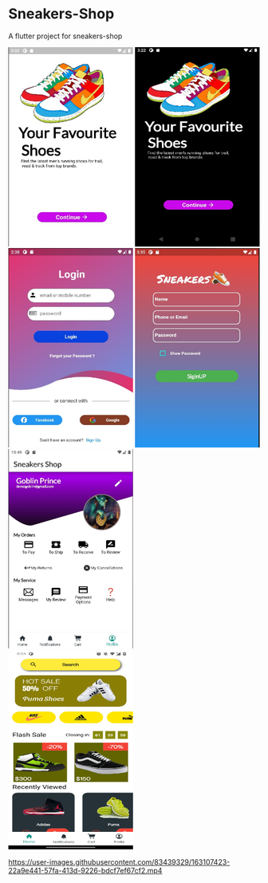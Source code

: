 # Sneakers-Shop

A flutter project for sneakers-shop

<div align="left">
 <img src="https://github.com/PrabeshPP/Sneakers-Shop/blob/master1.1/sneakers/screenshot/sc1.jpg" width="250" height="400">  <img src="https://github.com/PrabeshPP/Sneakers-Shop/blob/master1.1/sneakers/screenshot/sc2.jpg" width="250" height="400">
</div>

<div align="left">
 <img src="https://github.com/PrabeshPP/Sneakers-Shop/blob/master1.1/sneakers/screenshot/login_sc1.jpg" width="250" height="400">  
 <img src="https://github.com/PrabeshPP/Sneakers-Shop/blob/master1.1/sneakers/screenshot/siginup.jpg" width="250" height="400">  
 <img src="https://github.com/PrabeshPP/Sneakers-Shop/blob/master1.1/sneakers/screenshot/ProfileSc.jpg" width="250" height="400">  
</div>

<div align="left">
 <img src="https://github.com/PrabeshPP/Sneakers-Shop/blob/master1.1/sneakers/screenshot/sc.jpg" width="250" height="400">  
</div>



https://user-images.githubusercontent.com/83439329/163107423-22a9e441-57fa-413d-9226-bdcf7ef67cf2.mp4




